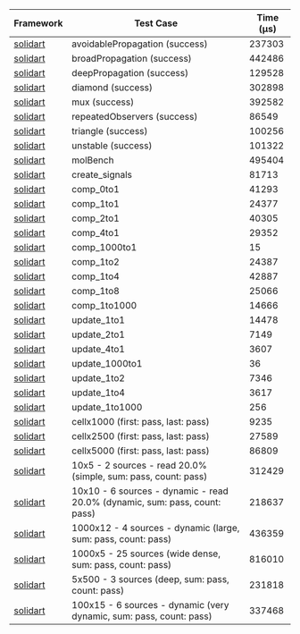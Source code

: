| Framework | Test Case | Time (μs) |
| --- | --- | --- |
| [solidart](https://github.com/nank1ro/solidart) | avoidablePropagation (success) | 237303 |
| [solidart](https://github.com/nank1ro/solidart) | broadPropagation (success) | 442486 |
| [solidart](https://github.com/nank1ro/solidart) | deepPropagation (success) | 129528 |
| [solidart](https://github.com/nank1ro/solidart) | diamond (success) | 302898 |
| [solidart](https://github.com/nank1ro/solidart) | mux (success) | 392582 |
| [solidart](https://github.com/nank1ro/solidart) | repeatedObservers (success) | 86549 |
| [solidart](https://github.com/nank1ro/solidart) | triangle (success) | 100256 |
| [solidart](https://github.com/nank1ro/solidart) | unstable (success) | 101322 |
| [solidart](https://github.com/nank1ro/solidart) | molBench | 495404 |
| [solidart](https://github.com/nank1ro/solidart) | create_signals | 81713 |
| [solidart](https://github.com/nank1ro/solidart) | comp_0to1 | 41293 |
| [solidart](https://github.com/nank1ro/solidart) | comp_1to1 | 24377 |
| [solidart](https://github.com/nank1ro/solidart) | comp_2to1 | 40305 |
| [solidart](https://github.com/nank1ro/solidart) | comp_4to1 | 29352 |
| [solidart](https://github.com/nank1ro/solidart) | comp_1000to1 | 15 |
| [solidart](https://github.com/nank1ro/solidart) | comp_1to2 | 24387 |
| [solidart](https://github.com/nank1ro/solidart) | comp_1to4 | 42887 |
| [solidart](https://github.com/nank1ro/solidart) | comp_1to8 | 25066 |
| [solidart](https://github.com/nank1ro/solidart) | comp_1to1000 | 14666 |
| [solidart](https://github.com/nank1ro/solidart) | update_1to1 | 14478 |
| [solidart](https://github.com/nank1ro/solidart) | update_2to1 | 7149 |
| [solidart](https://github.com/nank1ro/solidart) | update_4to1 | 3607 |
| [solidart](https://github.com/nank1ro/solidart) | update_1000to1 | 36 |
| [solidart](https://github.com/nank1ro/solidart) | update_1to2 | 7346 |
| [solidart](https://github.com/nank1ro/solidart) | update_1to4 | 3617 |
| [solidart](https://github.com/nank1ro/solidart) | update_1to1000 | 256 |
| [solidart](https://github.com/nank1ro/solidart) | cellx1000 (first: pass, last: pass) | 9235 |
| [solidart](https://github.com/nank1ro/solidart) | cellx2500 (first: pass, last: pass) | 27589 |
| [solidart](https://github.com/nank1ro/solidart) | cellx5000 (first: pass, last: pass) | 86809 |
| [solidart](https://github.com/nank1ro/solidart) | 10x5 - 2 sources - read 20.0% (simple, sum: pass, count: pass) | 312429 |
| [solidart](https://github.com/nank1ro/solidart) | 10x10 - 6 sources - dynamic - read 20.0% (dynamic, sum: pass, count: pass) | 218637 |
| [solidart](https://github.com/nank1ro/solidart) | 1000x12 - 4 sources - dynamic (large, sum: pass, count: pass) | 436359 |
| [solidart](https://github.com/nank1ro/solidart) | 1000x5 - 25 sources (wide dense, sum: pass, count: pass) | 816010 |
| [solidart](https://github.com/nank1ro/solidart) | 5x500 - 3 sources (deep, sum: pass, count: pass) | 231818 |
| [solidart](https://github.com/nank1ro/solidart) | 100x15 - 6 sources - dynamic (very dynamic, sum: pass, count: pass) | 337468 |
